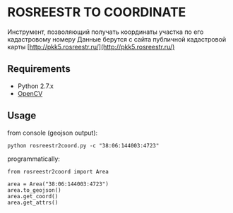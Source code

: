 ROSREESTR TO COORDINATE
=======================
Инструмент, позволяющий получать координаты участка по его кадастровому номеру
Данные берутся с сайта публичной кадастровой карты [http://pkk5.rosreestr.ru/](http://pkk5.rosreestr.ru/)

## Requirements

* Python 2.7.x
* [OpenCV](http://opencv.org/)

## Usage

from console (geojson output):

    python rosreestr2coord.py -c "38:06:144003:4723"
    
programmatically:
    
    from rosreestr2coord import Area
        
    area = Area("38:06:144003:4723")
    area.to_geojson()
    area.get_coord()
    area.get_attrs()
